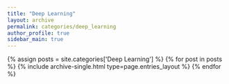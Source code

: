 ```yaml
---
title: "Deep Learning"
layout: archive
permalink: categories/deep_learning
author_profile: true
sidebar_main: true
---
```


{% assign posts = site.categories['Deep Learning'] %}
{% for post in posts %} {% include archive-single.html type=page.entries_layout %} {% endfor %}